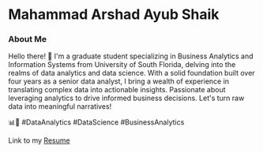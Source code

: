 # Mahammad Arshad Ayub Shaik

### About Me

Hello there! 👋 I'm a graduate student specializing in Business Analytics and Information Systems from University of South Florida, delving into the realms of data analytics and data science. 
With a solid foundation built over four years as a senior data analyst, I bring a wealth of experience in translating complex data into actionable insights. 
Passionate about leveraging analytics to drive informed business decisions. Let's turn raw data into meaningful narratives! 

📊💼 #DataAnalytics #DataScience #BusinessAnalytics

Link to my [Resume](https://github.com/mahammadarshad/My-Data-Analytics/blob/main/Arshad_Resume.pdf)
